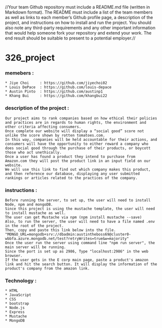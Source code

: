 //Your team Github repository must include a README.md file (written in Markdown format). The
README must include a list of the team members as well as links to each member’s Github
profile page, a description of the project, and instructions on how to install and run the project.
You should also note any third-party requirements and any other important information that
would help someone fork your repository and extend your work. The end result should be
suitable to present to a potential employer.//

# 326_project

### memebers :
    * Jiye Choi     : https://github.com/jiyechoi02
    * Louis DePace  : https://github.com/louis-depace
    * Austin Pinto  : https://github.com/austinp1
    * Khang Bui     : https://github.com/khangbui22 


### description of the project :
    Our project aims to rank companies based on how ethical their policies and practices are in regards to human rights, the environment and other criteria affecting consumers. 
    Once complete our website will display a “social good” score not unlike the score shown by rotten tomatoes.com. 
    In this way, companies will be held accountable for their actions, and consumers will have the opportunity to either reward a company who does social good through the purchase of their products, or boycott those who act unethically. 
    Once a user has found a product they intend to purchase from Amazon.com they will post the product link in an input field on our website.  
    We will use this link to find out which company makes this product, and then reference our database, displaying any user submitted rankings or articles related to the practices of the company.

### instructions : 
    Before running the server, to set up, the user will need to install Node, npm and mongoDB. 
    Since this project is using the mustache template, the user will need to install mustache as well. 
    The user can get Mustache via npm (npm install mustache --save)
    Also, to run the server, the user will need to have a file named .env in the root of the project. 
    Then, copy and paste this link below into the file. 
    "MONGO_URL=mongodb+srv://dbadmin:austintheboss69@cluster0-wbbfa.azure.mongodb.net/test?retryWrites=true&w=majority" 
    Once the user run the server using command line "npm run server", the main server will be running.
    Since the port is set up as 2986, Type "localhost:2986" in the web browser.
    If the user gets in the E corp main page, paste a product's amazon link and hit the search button. It will display the information of the product's company from the amazon link. 

### Technology : 
    * HTML
    * JavaScript
    * CSS
    * bootstrap
    * Node.js
    * Express
    * Mustache
    * MongoDB


